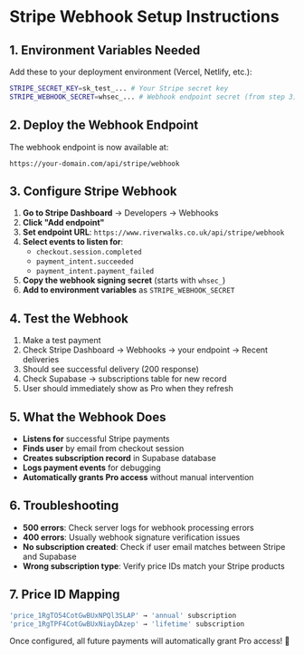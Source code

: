 # Stripe Webhook Setup Instructions

## 1. Environment Variables Needed

Add these to your deployment environment (Vercel, Netlify, etc.):

```bash
STRIPE_SECRET_KEY=sk_test_... # Your Stripe secret key
STRIPE_WEBHOOK_SECRET=whsec_... # Webhook endpoint secret (from step 3)
```

## 2. Deploy the Webhook Endpoint

The webhook endpoint is now available at:
```
https://your-domain.com/api/stripe/webhook
```

## 3. Configure Stripe Webhook

1. **Go to Stripe Dashboard** → Developers → Webhooks
2. **Click "Add endpoint"**
3. **Set endpoint URL**: `https://www.riverwalks.co.uk/api/stripe/webhook`
4. **Select events to listen for**:
   - `checkout.session.completed`
   - `payment_intent.succeeded` 
   - `payment_intent.payment_failed`
5. **Copy the webhook signing secret** (starts with `whsec_`)
6. **Add to environment variables** as `STRIPE_WEBHOOK_SECRET`

## 4. Test the Webhook

1. Make a test payment
2. Check Stripe Dashboard → Webhooks → your endpoint → Recent deliveries
3. Should see successful delivery (200 response)
4. Check Supabase → subscriptions table for new record
5. User should immediately show as Pro when they refresh

## 5. What the Webhook Does

- **Listens for** successful Stripe payments
- **Finds user** by email from checkout session
- **Creates subscription record** in Supabase database
- **Logs payment events** for debugging
- **Automatically grants Pro access** without manual intervention

## 6. Troubleshooting

- **500 errors**: Check server logs for webhook processing errors
- **400 errors**: Usually webhook signature verification issues
- **No subscription created**: Check if user email matches between Stripe and Supabase
- **Wrong subscription type**: Verify price IDs match your Stripe products

## 7. Price ID Mapping

```typescript
'price_1RgTO54CotGwBUxNPQl3SLAP' → 'annual' subscription
'price_1RgTPF4CotGwBUxNiayDAzep' → 'lifetime' subscription
```

Once configured, all future payments will automatically grant Pro access! 🚀